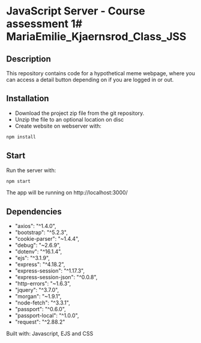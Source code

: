 ﻿# JavaScript Server - Course assessment 1# MariaEmilie_Kjaernsrod_Class_JSS

## Description <a name="description"></a>
This repository contains code for a hypothetical meme webpage, where you can access a detail button depending on if you are logged in or out. 

## Installation
-	Download the project zip file from the git repository. 
-	Unzip the file to an optional location on disc
-	Create website on webserver with:
```bash
npm install
```

## Start
Run the server with:
```bash
npm start
```

The app will be running on http://localhost:3000/

## Dependencies
- "axios": "^1.4.0",
-    "bootstrap": "^5.2.3",
-    "cookie-parser": "~1.4.4",
-    "debug": "~2.6.9",
-    "dotenv": "^16.1.4",
-    "ejs": "^3.1.9",
-    "express": "^4.18.2",
-    "express-session": "^1.17.3",
-    "express-session-json": "^0.0.8",
-    "http-errors": "~1.6.3",
-    "jquery": "^3.7.0",
-    "morgan": "~1.9.1",
-    "node-fetch": "^3.3.1",
-    "passport": "^0.6.0",
-    "passport-local": "^1.0.0",
-    "request": "^2.88.2"

Built with: Javascript, EJS and CSS
